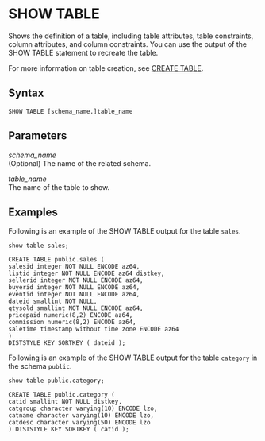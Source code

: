# SHOW TABLE<a name="r_SHOW_TABLE"></a>

Shows the definition of a table, including table attributes, table constraints, column attributes, and column constraints\. You can use the output of the SHOW TABLE statement to recreate the table\. 

For more information on table creation, see [CREATE TABLE](r_CREATE_TABLE_NEW.md)\. 

## Syntax<a name="r_SHOW_TABLE-synopsis"></a>

```
SHOW TABLE [schema_name.]table_name 
```

## Parameters<a name="r_SHOW_TABLE-parameters"></a>

 *schema\_name*   
\(Optional\) The name of the related schema\. 

 *table\_name*   
The name of the table to show\. 

## Examples<a name="r_SHOW_TABLE-examples"></a>

Following is an example of the SHOW TABLE output for the table `sales`\.

```
show table sales;
```

```
CREATE TABLE public.sales ( 
salesid integer NOT NULL ENCODE az64, 
listid integer NOT NULL ENCODE az64 distkey, 
sellerid integer NOT NULL ENCODE az64, 
buyerid integer NOT NULL ENCODE az64, 
eventid integer NOT NULL ENCODE az64, 
dateid smallint NOT NULL, 
qtysold smallint NOT NULL ENCODE az64, 
pricepaid numeric(8,2) ENCODE az64, 
commission numeric(8,2) ENCODE az64, 
saletime timestamp without time zone ENCODE az64 
) 
DISTSTYLE KEY SORTKEY ( dateid );
```

Following is an example of the SHOW TABLE output for the table `category` in the schema `public`\.

```
show table public.category;
```

```
CREATE TABLE public.category ( 
catid smallint NOT NULL distkey, 
catgroup character varying(10) ENCODE lzo, 
catname character varying(10) ENCODE lzo, 
catdesc character varying(50) ENCODE lzo 
) DISTSTYLE KEY SORTKEY ( catid );
```